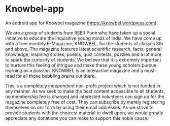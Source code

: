 # Knowbel-app
 An android app for Knowbel magazine (https://knowbel.wordpress.com).

 We are a group of students from IISER Pune who have taken up a social initiative to educate the inquisitive young minds of India. We have come up with a free monthly E-Magazine, KNOWBEL, for the students of classes 8th and above. The magazine features latest scientific research, facts, general knowledge, inspiring stories, poems, quiz contests, puzzles and a lot more to spark the curiosity of students. We believe that it is extremely important to nurture this feeling of intrigue and make these young scholars pursue learning as a passion. KNOWBEL is an interactive magazine and a must-read for all those bubbling brains out there.

This is a completely independent non-profit project which is not funded in any manner. As we seek to make the best content accessible to all students, no membership fee is charged and interested volunteers can sign up for the magazine completely free of cost. They can subscribe by merely registering themselves on our form by using their email addresses. As we strive to provide students with the choicest material to dwell upon, we would greatly appreciate any donations you can make to support this noble cause.

